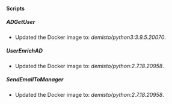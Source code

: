 
#### Scripts
##### ADGetUser
- Updated the Docker image to: *demisto/python3:3.9.5.20070*.
##### UserEnrichAD
- Updated the Docker image to: *demisto/python:2.7.18.20958*.
##### SendEmailToManager
- Updated the Docker image to: *demisto/python:2.7.18.20958*.

